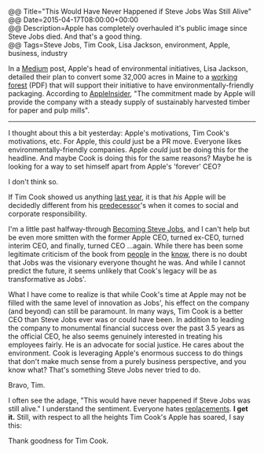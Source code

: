@@ Title="This Would Have Never Happened if Steve Jobs Was Still Alive"  
@@ Date=2015-04-17T08:00:00+00:00  
@@ Description=Apple has completely overhauled it's public image since Steve Jobs died. And that's a good thing.  
@@ Tags=Steve Jobs, Tim Cook, Lisa Jackson, environment, Apple, business, industry 

In a [Medium][medium] post, Apple's head of environmental initiatives, Lisa Jackson, detailed their plan to convert some 32,000 acres in Maine to a [working forest][familyforests] (PDF) that will support their initiative to have environmentally-friendly packaging. According to [AppleInsider][appleinsider], "The commitment made by Apple will provide the company with a steady supply of sustainably harvested timber for paper and pulp mills".

***

I thought about this a bit yesterday: Apple's motivations, Tim Cook's motivations, etc. For Apple, this *could* just be a PR move. Everyone likes environmentally-friendly companies. Apple *could* just be doing this for the headline. And maybe Cook is doing this for the same reasons? Maybe he is looking for a way to set himself apart from Apple's 'forever' CEO? 

I don't think so.

If Tim Cook showed us anything [last year][arstechnica], it is that *his* Apple will be decidedly different from his [predecessor][pcmag]'s when it comes to social and corporate responsibility. 

I'm a little past halfway-through [Becoming Steve Jobs][amazon], and I can't help but be even more smitten with the former Apple CEO, turned ex-CEO, turned interim CEO, and finally, turned CEO ...again. While there has been some legitimate criticism of the book from [people][medium 2] in the [know][overca], there is no doubt that Jobs was the visionary everyone thought he was. And while I cannot predict the future, it seems unlikely that Cook's legacy will be as transformative as Jobs'.

What I have come to realize is that while Cook's time at Apple may not be filled with the same level of innovation as Jobs', his effect on the company (and beyond) can still be paramount. In many ways, Tim Cook is a better CEO than Steve Jobs ever was or could have been. In addition to leading the company to monumental financial success over the past 3.5 years as the official CEO, he also seems genuinely interested in treating his employees fairly. He is an advocate for social justice. He cares about the environment. Cook is leveraging Apple's enormous success to do things that don't make much sense from a purely business perspective, and you know what? That's something Steve Jobs never tried to do.

Bravo, Tim.

I often see the adage, "This would have never happened if Steve Jobs was still alive." I understand the sentiment. Everyone hates [replacements][imdb]. **I get it.** Still, with respect to all the heights Tim Cook's Apple has soared, I say this:  

Thank goodness for Tim Cook.

[amazon]: http://www.amazon.com/Becoming-Steve-Jobs-Evolution-Visionary/dp/0385347405/?tag=theov0c-20
[appleinsider]: http://appleinsider.com/articles/15/04/16/apple-buys-36000-acres-of-forest-to-create-sustainable-eco-friendly-product-packaging
[arstechnica]: http://arstechnica.com/apple/2014/03/at-apple-shareholders-meeting-tim-cook-tells-off-climate-change-deniers/
[familyforests]: http://www.familyforests.org/documents/WhatisaWorkingForest_000.pdf
[imdb]: http://www.imdb.com/title/tt0191397/
[medium]: https://medium.com/@lisapjackson/why-apple-is-permanently-protecting-working-forests-6f49a7d4bef5
[medium 2]: https://medium.com/backchannel/would-steve-jobs-have-liked-the-new-biography-i-don-t-think-so-c9ceb4fc3005
[overca]: http://overca.st/DeCkrTEVE?t=953
[pcmag]: http://www.pcmag.com/article2/0,2817,2392762,00.asp